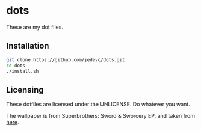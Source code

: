 # dots

These are my dot files.

## Installation

```bash
git clone https://github.com/jedevc/dots.git
cd dots
./install.sh
```

## Licensing

These dotfiles are licensed under the UNLICENSE. Do whatever you want.

The wallpaper is from Superbrothers: Sword & Sworcery EP, and taken from
[here](https://www.reddit.com/r/wallpapers/comments/7jp9fl/from_one_of_my_favorite_games/).
